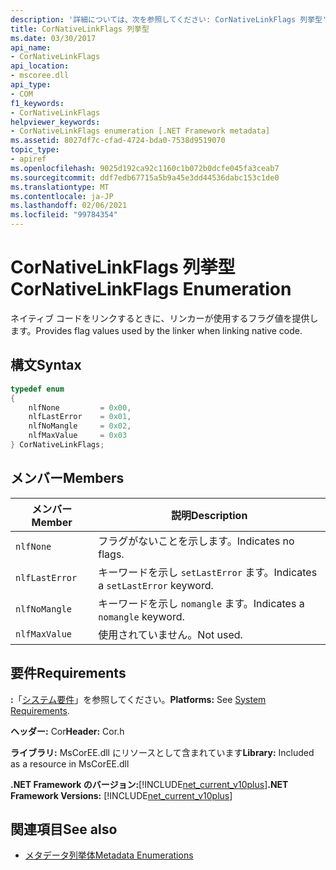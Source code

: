 ```yaml
---
description: '詳細については、次を参照してください: CorNativeLinkFlags 列挙型'
title: CorNativeLinkFlags 列挙型
ms.date: 03/30/2017
api_name:
- CorNativeLinkFlags
api_location:
- mscoree.dll
api_type:
- COM
f1_keywords:
- CorNativeLinkFlags
helpviewer_keywords:
- CorNativeLinkFlags enumeration [.NET Framework metadata]
ms.assetid: 8027df7c-cfad-4724-bda0-7538d9519070
topic_type:
- apiref
ms.openlocfilehash: 9025d192ca92c1160c1b072b0dcfe045fa3ceab7
ms.sourcegitcommit: ddf7edb67715a5b9a45e3dd44536dabc153c1de0
ms.translationtype: MT
ms.contentlocale: ja-JP
ms.lasthandoff: 02/06/2021
ms.locfileid: "99784354"
---
```

# <a name="cornativelinkflags-enumeration"></a><span data-ttu-id="e2e61-103">CorNativeLinkFlags 列挙型</span><span class="sxs-lookup"><span data-stu-id="e2e61-103">CorNativeLinkFlags Enumeration</span></span>

<span data-ttu-id="e2e61-104">ネイティブ コードをリンクするときに、リンカーが使用するフラグ値を提供します。</span><span class="sxs-lookup"><span data-stu-id="e2e61-104">Provides flag values used by the linker when linking native code.</span></span>  
  
## <a name="syntax"></a><span data-ttu-id="e2e61-105">構文</span><span class="sxs-lookup"><span data-stu-id="e2e61-105">Syntax</span></span>  
  
```cpp  
typedef enum  
{  
    nlfNone         = 0x00,  
    nlfLastError    = 0x01,  
    nlfNoMangle     = 0x02,  
    nlfMaxValue     = 0x03  
} CorNativeLinkFlags;  
```  
  
## <a name="members"></a><span data-ttu-id="e2e61-106">メンバー</span><span class="sxs-lookup"><span data-stu-id="e2e61-106">Members</span></span>  
  
|<span data-ttu-id="e2e61-107">メンバー</span><span class="sxs-lookup"><span data-stu-id="e2e61-107">Member</span></span>|<span data-ttu-id="e2e61-108">説明</span><span class="sxs-lookup"><span data-stu-id="e2e61-108">Description</span></span>|  
|------------|-----------------|  
|`nlfNone`|<span data-ttu-id="e2e61-109">フラグがないことを示します。</span><span class="sxs-lookup"><span data-stu-id="e2e61-109">Indicates no flags.</span></span>|  
|`nlfLastError`|<span data-ttu-id="e2e61-110">キーワードを示し `setLastError` ます。</span><span class="sxs-lookup"><span data-stu-id="e2e61-110">Indicates a `setLastError` keyword.</span></span>|  
|`nlfNoMangle`|<span data-ttu-id="e2e61-111">キーワードを示し `nomangle` ます。</span><span class="sxs-lookup"><span data-stu-id="e2e61-111">Indicates a `nomangle` keyword.</span></span>|  
|`nlfMaxValue`|<span data-ttu-id="e2e61-112">使用されていません。</span><span class="sxs-lookup"><span data-stu-id="e2e61-112">Not used.</span></span>|  
  
## <a name="requirements"></a><span data-ttu-id="e2e61-113">要件</span><span class="sxs-lookup"><span data-stu-id="e2e61-113">Requirements</span></span>  

 <span data-ttu-id="e2e61-114">**:**「[システム要件](../../get-started/system-requirements.md)」を参照してください。</span><span class="sxs-lookup"><span data-stu-id="e2e61-114">**Platforms:** See [System Requirements](../../get-started/system-requirements.md).</span></span>  
  
 <span data-ttu-id="e2e61-115">**ヘッダー:** Cor</span><span class="sxs-lookup"><span data-stu-id="e2e61-115">**Header:** Cor.h</span></span>  
  
 <span data-ttu-id="e2e61-116">**ライブラリ:** MsCorEE.dll にリソースとして含まれています</span><span class="sxs-lookup"><span data-stu-id="e2e61-116">**Library:** Included as a resource in MsCorEE.dll</span></span>  
  
 <span data-ttu-id="e2e61-117">**.NET Framework のバージョン:**[!INCLUDE[net_current_v10plus](../../../../includes/net-current-v10plus-md.md)]</span><span class="sxs-lookup"><span data-stu-id="e2e61-117">**.NET Framework Versions:** [!INCLUDE[net_current_v10plus](../../../../includes/net-current-v10plus-md.md)]</span></span>  
  
## <a name="see-also"></a><span data-ttu-id="e2e61-118">関連項目</span><span class="sxs-lookup"><span data-stu-id="e2e61-118">See also</span></span>

- [<span data-ttu-id="e2e61-119">メタデータ列挙体</span><span class="sxs-lookup"><span data-stu-id="e2e61-119">Metadata Enumerations</span></span>](metadata-enumerations.md)
